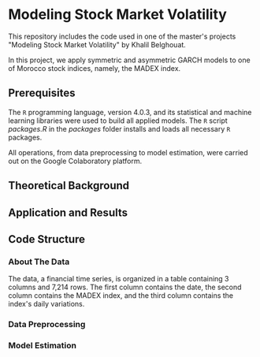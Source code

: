 # Modeling Stock Market Volatility

This repository includes the code used in one of the master's projects "Modeling Stock Market Volatility" by Khalil Belghouat.

In this project, we apply symmetric and asymmetric GARCH models to one of Morocco stock indices, namely, the MADEX index. 

## Prerequisites

The ```R``` programming language, version 4.0.3, and its statistical and machine learning libraries were used to build all applied models. The ```R``` script _packages.R_ in the _packages_ folder installs and loads all necessary ```R``` packages. 

All operations, from data preprocessing to model estimation, were carried out on the Google Colaboratory platform.

## Theoretical Background

## Application and Results

## Code Structure

### About The Data

The data, a financial time series, is organized in a table containing 3 columns and 7,214 rows. The first column contains the date, the second column contains the MADEX index, and the third column contains the index's daily variations.

### Data Preprocessing

### Model Estimation
